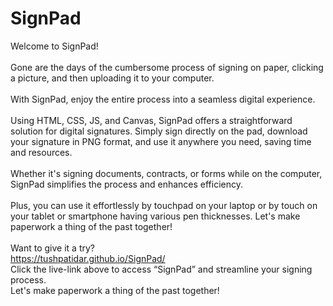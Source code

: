 # SignPad
Welcome to SignPad! <br><br>
Gone are the days of the cumbersome process of signing on paper, clicking a picture, and then uploading it to your computer. <br><br> With SignPad, enjoy the entire process into a seamless digital experience. <br><br> 
Using HTML, CSS, JS, and Canvas, SignPad offers a straightforward solution for digital signatures. Simply sign directly on the pad, download your signature in PNG format, and use it anywhere you need, saving time and resources. <br><br> 
Whether it's signing documents, contracts, or forms while on the computer, SignPad simplifies the process and enhances efficiency. <br><br>
Plus, you can use it effortlessly by touchpad on your laptop or by touch on your tablet or smartphone having various pen thicknesses. Let's make paperwork a thing of the past together! <br><br>
Want to give it a try? <br>
https://tushpatidar.github.io/SignPad/ <br>
Click the live-link above to access “SignPad” and streamline your signing process. <br>
Let's make paperwork a thing of the past together!
